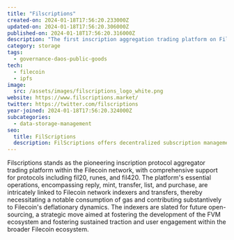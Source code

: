 ```yaml
---
title: "Filscriptions"
created-on: 2024-01-18T17:56:20.233000Z
updated-on: 2024-01-18T17:56:20.306000Z
published-on: 2024-01-18T17:56:20.316000Z
description: "The first inscription aggregation trading platform on Filecoin."
category: storage
tags:
  - governance-daos-public-goods
tech:
  - filecoin
  - ipfs
image:
  src: /assets/images/filscriptions_logo_white.png
website: https://www.filscriptions.market/
twitter: https://twitter.com/filscriptions
year-joined: 2024-01-18T17:56:20.324000Z
subcategories:
  - data-storage-management
seo:
  title: FilScriptions
  description: FilScriptions offers decentralized subscription management solutions.
---
```


Filscriptions stands as the pioneering inscription protocol aggregator trading platform within the Filecoin network, with comprehensive support for protocols including fil20, runes, and fil420. The platform's essential operations, encompassing reply, mint, transfer, list, and purchase, are intricately linked to Filecoin network indexers and transfers, thereby necessitating a notable consumption of gas and contributing substantively to Filecoin's deflationary dynamics. The indexers are slated for future open-sourcing, a strategic move aimed at fostering the development of the FVM ecosystem and fostering sustained traction and user engagement within the broader Filecoin ecosystem.
